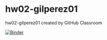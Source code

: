 # hw02-gilperez01
hw02-gilperez01 created by GitHub Classroom

[![Binder](https://mybinder.org/badge_logo.svg)](https://mybinder.org/v2/gh/gilperez01/hw02-gilperez01/master?urlpath=lab)
